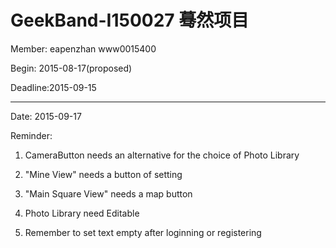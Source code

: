 # GeekBand-I150027  蓦然项目
Member: eapenzhan
        www0015400

Begin: 2015-08-17(proposed)

Deadline:2015-09-15


--------------------------------
Date: 2015-09-17

Reminder:

1. CameraButton needs an alternative for the choice of Photo Library

2. "Mine View" needs a button of setting

3. "Main Square View" needs a map button

4. Photo Library need Editable

5. Remember to set text empty after loginning or registering